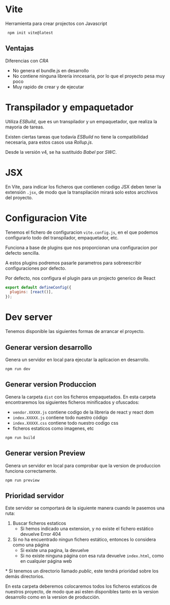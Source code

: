 # Vite

Herramienta para crear projectos con Javascript

```
 npm init vite@latest
```

## Ventajas

Diferencias con _CRA_

- No genera el bundle.js en desarrollo
- No contiene ninguna librería inncesaria, por lo que el proyecto pesa muy poco
- Muy rapido de crear y de ejecutar

# Transpilador y empaquetador

Utiliza _ESBuild_, que es un transpilador y un empaquetador, que realiza la mayoria de tareas.

Existen ciertas tareas que todavía _ESBuild_ no tiene la compatibilidad necesaria, para estos casos usa _Rollup.js_.

Desde la versión v4, se ha sustituido _Babel_ por _SWC_.

# JSX

En Vite, para indicar los ficheros que contienen codigo JSX deben tener la extensión `.jsx`, de modo que la transpilación mirará solo estos arcchivos del proyecto.

# Configuracion Vite

Tenemos el fichero de configuracion `vite.config.js`, en el que podemos configurarlo todo del transpilador, empaquetador, etc.

Funciona a base de plugins que nos proporcionan una configuracion por defecto sencilla.

A estos plugins podremos pasarle parametros para sobreescribir configuraciones por defecto.

Por defecto, nos configura el plugin para un projecto generico de React

```js
export default defineConfig({
  plugins: [react()],
});
```

# Dev server

Tenemos disponible las siguientes formas de arrancar el proyecto.

## Generar version desarrollo

Genera un servidor en local para ejecutar la aplicacion en desarrollo.

```
npm run dev
```

## Generar version Produccion

Genera la carpeta `dist` con los ficheros empaquetados. En esta carpeta encontraremos los siguientes ficheros minificados y ofuscados:

- `vendor.XXXXX.js` contiene codigo de la libreria de react y react dom
- `index.XXXXX.js` contiene todo nuestro código
- `index.XXXXX.css` contiene todo nuestro codigo css
- ficheros estaticos como imagenes, etc

```
npm run build
```

## Generar version Preview

Genera un servidor en local para comprobar que la version de produccion funciona correctamente.

```
npm run preview
```

## Prioridad servidor

Este servidor se comportará de la siguiente manera cuando le pasemos una ruta:

1. Buscar ficheros estaticos
   - Si hemos indicado una extension, y no existe el fichero estático devuelve Error 404
2. Si no ha encuentrado ningun fichero estático, entonces lo considera como una página
   - Si existe una pagina, la devuelve
   - Si no existe ninguna página con esa ruta devuelve `index.html`, como en cualquier página web

\* Si tenemos un directorio llamado _public_, este tendrá prioridad sobre los demás directorios.

En esta carpeta deberemos colocaremos todos los ficheros estaticos de nuestros proyecto, de modo que asi esten disponibles tanto en la version desarrollo como en la version de producción.
